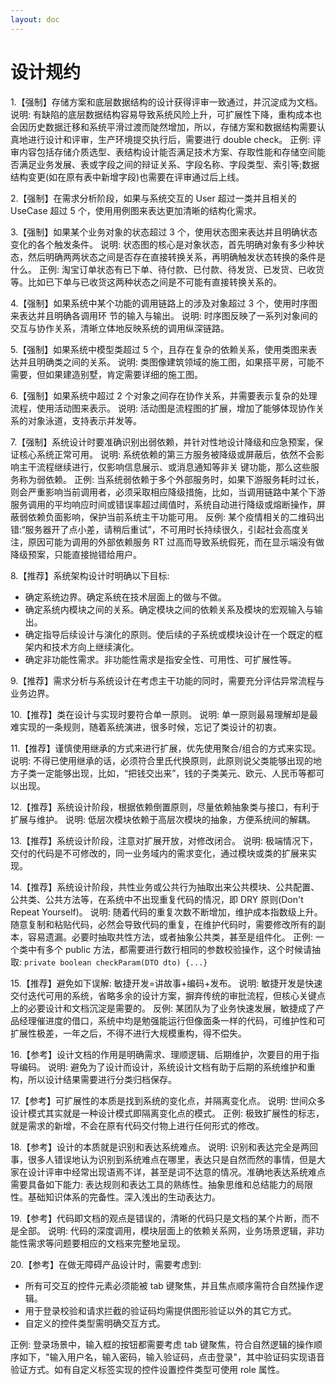 ```yaml
---
layout: doc
---
```


# 设计规约

1.【强制】存储方案和底层数据结构的设计获得评审一致通过，并沉淀成为文档。
说明: 有缺陷的底层数据结构容易导致系统风险上升，可扩展性下降，重构成本也会因历史数据迁移和系统平滑过渡而陡然增加，所以，存储方案和数据结构需要认真地进行设计和评审，生产环境提交执行后，需要进行 double check。
正例: 评审内容包括存储介质选型、表结构设计能否满足技术方案、存取性能和存储空间能否满足业务发展、表或字段之间的辩证关系、字段名称、字段类型、索引等;数据结构变更(如在原有表中新增字段)也需要在评审通过后上线。

2.【强制】在需求分析阶段，如果与系统交互的 User 超过一类并且相关的 UseCase 超过 5 个，使用用例图来表达更加清晰的结构化需求。

3.【强制】如果某个业务对象的状态超过 3 个，使用状态图来表达并且明确状态变化的各个触发条件。
说明: 状态图的核心是对象状态，首先明确对象有多少种状态，然后明确两两状态之间是否存在直接转换关系，再明确触发状态转换的条件是什么。
正例: 淘宝订单状态有已下单、待付款、已付款、待发货、已发货、已收货等。比如已下单与已收货这两种状态之间是不可能有直接转换关系的。

4.【强制】如果系统中某个功能的调用链路上的涉及对象超过 3 个，使用时序图来表达并且明确各调用环 节的输入与输出。
说明: 时序图反映了一系列对象间的交互与协作关系，清晰立体地反映系统的调用纵深链路。

5.【强制】如果系统中模型类超过 5 个，且存在复杂的依赖关系，使用类图来表达并且明确类之间的关系。
说明: 类图像建筑领域的施工图，如果搭平房，可能不需要，但如果建造别墅，肯定需要详细的施工图。

6.【强制】如果系统中超过 2 个对象之间存在协作关系，并需要表示复杂的处理流程，使用活动图来表示。
说明: 活动图是流程图的扩展，增加了能够体现协作关系的对象泳道，支持表示并发等。

7.【强制】系统设计时要准确识别出弱依赖，并针对性地设计降级和应急预案，保证核心系统正常可用。
说明: 系统依赖的第三方服务被降级或屏蔽后，依然不会影响主干流程继续进行，仅影响信息展示、或消息通知等非关 键功能，那么这些服务称为弱依赖。
正例: 当系统弱依赖于多个外部服务时，如果下游服务耗时过长，则会严重影响当前调用者，必须采取相应降级措施，比如，当调用链路中某个下游服务调用的平均响应时间或错误率超过阈值时，系统自动进行降级或熔断操作，屏蔽弱依赖负面影响，保护当前系统主干功能可用。
反例: 某个疫情相关的二维码出错:“服务器开了点小差，请稍后重试”，不可用时长持续很久，引起社会高度关注，原因可能为调用的外部依赖服务 RT 过高而导致系统假死，而在显示端没有做降级预案，只能直接抛错给用户。

8.【推荐】系统架构设计时明确以下目标:
* 确定系统边界。确定系统在技术层面上的做与不做。
* 确定系统内模块之间的关系。确定模块之间的依赖关系及模块的宏观输入与输出。
* 确定指导后续设计与演化的原则。使后续的子系统或模块设计在一个既定的框架内和技术方向上继续演化。
* 确定非功能性需求。非功能性需求是指安全性、可用性、可扩展性等。

9.【推荐】需求分析与系统设计在考虑主干功能的同时，需要充分评估异常流程与业务边界。

10.【推荐】类在设计与实现时要符合单一原则。
说明: 单一原则最易理解却是最难实现的一条规则，随着系统演进，很多时候，忘记了类设计的初衷。

11.【推荐】谨慎使用继承的方式来进行扩展，优先使用聚合/组合的方式来实现。
说明: 不得已使用继承的话，必须符合里氏代换原则，此原则说父类能够出现的地方子类一定能够出现，比如，“把钱交出来”，钱的子类美元、欧元、人民币等都可以出现。

12.【推荐】系统设计阶段，根据依赖倒置原则，尽量依赖抽象类与接口，有利于扩展与维护。
说明: 低层次模块依赖于高层次模块的抽象，方便系统间的解耦。

13.【推荐】系统设计阶段，注意对扩展开放，对修改闭合。
说明: 极端情况下，交付的代码是不可修改的，同一业务域内的需求变化，通过模块或类的扩展来实现。

14.【推荐】系统设计阶段，共性业务或公共行为抽取出来公共模块、公共配置、公共类、公共方法等，在系统中不出现重复代码的情况，即 DRY 原则(Don't Repeat Yourself)。
说明: 随着代码的重复次数不断增加，维护成本指数级上升。随意复制和粘贴代码，必然会导致代码的重复，在维护代码时，需要修改所有的副本，容易遗漏。必要时抽取共性方法，或者抽象公共类，甚至是组件化。
正例: 一个类中有多个 public 方法，都需要进行数行相同的参数校验操作，这个时候请抽取:
`private boolean checkParam(DTO dto) {...}`

15.【推荐】避免如下误解: 敏捷开发=讲故事+编码+发布。
说明: 敏捷开发是快速交付迭代可用的系统，省略多余的设计方案，摒弃传统的审批流程，但核心关键点上的必要设计和文档沉淀是需要的。
反例: 某团队为了业务快速发展，敏捷成了产品经理催进度的借口，系统中均是勉强能运行但像面条一样的代码，可维护性和可扩展性极差，一年之后，不得不进行大规模重构，得不偿失。

16.【参考】设计文档的作用是明确需求、理顺逻辑、后期维护，次要目的用于指导编码。
说明: 避免为了设计而设计，系统设计文档有助于后期的系统维护和重构，所以设计结果需要进行分类归档保存。

17.【参考】可扩展性的本质是找到系统的变化点，并隔离变化点。
说明: 世间众多设计模式其实就是一种设计模式即隔离变化点的模式。
正例: 极致扩展性的标志，就是需求的新增，不会在原有代码交付物上进行任何形式的修改。

18.【参考】设计的本质就是识别和表达系统难点。
说明: 识别和表达完全是两回事，很多人错误地认为识别到系统难点在哪里，表达只是自然而然的事情，但是大家在设计评审中经常出现语焉不详，甚至是词不达意的情况。准确地表达系统难点需要具备如下能力: 表达规则和表达工具的熟练性。抽象思维和总结能力的局限性。基础知识体系的完备性。深入浅出的生动表达力。

19.【参考】代码即文档的观点是错误的，清晰的代码只是文档的某个片断，而不是全部。
说明: 代码的深度调用，模块层面上的依赖关系网，业务场景逻辑，非功能性需求等问题要相应的文档来完整地呈现。

20.【参考】在做无障碍产品设计时，需要考虑到:
* 所有可交互的控件元素必须能被 tab 键聚焦，并且焦点顺序需符合自然操作逻辑。
* 用于登录校验和请求拦截的验证码均需提供图形验证以外的其它方式。
* 自定义的控件类型需明确交互方式。

正例: 登录场景中，输入框的按钮都需要考虑 tab 键聚焦，符合自然逻辑的操作顺序如下，"输入用户名，输入密码，输入验证码，点击登录"，其中验证码实现语音验证方式。如有自定义标签实现的控件设置控件类型可使用 role 属性。

